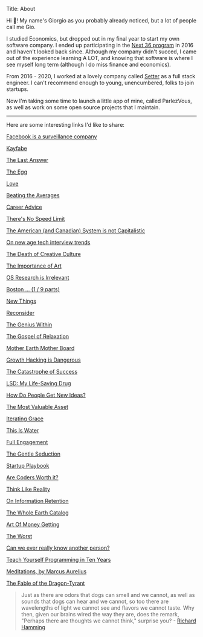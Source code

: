 Title: About

Hi 👋! My name's Giorgio as you probably already noticed, but a lot of people call me Gio.

I studied Economics, but dropped out in my final year to start my own software company. I ended up participating in the [Next 36 program](https://www.nextcanada.com/next-36/) in 2016 and haven't looked back since. Although my company didn't succed, I came out of the experience learning A LOT, and knowing that software is where I see myself long term (although I do miss finance and economics).

From 2016 - 2020, I worked at a lovely company called [Setter](https://setter.com/) as a full stack engineer. I can't recommend enough to young, unencumbered, folks to join startups. 

Now I'm taking some time to launch a little app of mine, called ParlezVous, as well as work on some open source projects that I maintain.

---

Here are some interesting links I'd like to share:

[Facebook is a surveillance company](https://www.reddit.com/r/technology/comments/85eri3/edward_snowden_facebook_is_a_surveillance_company/)

[Kayfabe](https://edge.org/response-detail/11783)

[The Last Answer](http://www.thrivenotes.com/the-last-answer/)

[The Egg](http://galactanet.com/oneoff/theegg_mod.html)

[Love](http://paulgraham.com/love.html)

[Beating the Averages](http://www.paulgraham.com/avg.html)

[Career Advice](http://www.thoughtcrime.org/blog/career-advice/)

[There's No Speed Limit](http://sivers.org/kimo)

[The American (and Canadian) System is not Capitalistic](https://www.zerohedge.com/news/2018-01-23/american-system-not-capitalism)

[On new age tech interview trends](http://www.jasq.org/just-another-scala-quant/inverting-binary-trees-considered-harmful)

[The Death of Creative Culture](https://www.brainpickings.org/2015/10/13/john-steinbeck-letters-to-elizabeth-dream/?mc_cid=23a7c01a76&mc_eid=ec41677af4)

[The Importance of Art](https://www.commentarymagazine.com/articles/how-art-became-irrelevant/)

[OS Research is Irrelevant](http://herpolhode.com/rob/utah2000.pdf)

[Boston ... (1 / 9 parts)](http://recode.net/special-series/boston/)

[New Things](http://paulgraham.com/newthings.html)

[Reconsider](https://signalvnoise.com/posts/3972-reconsider)

[The Genius Within](https://alumni.stanford.edu/get/page/magazine/article/?article_id=32124)

[The Gospel of Relaxation](http://www.uky.edu/~eushe2/Pajares/jgospel.html)

[Mother Earth Mother Board](http://www.wired.com/1996/12/ffglass/)

[Growth Hacking is Dangerous](http://austenallred.com/growth-ha/)

[The Catastrophe of Success](http://genius.com/Tennessee-williams-the-catastrophe-of-success-annotated)

[LSD: My Life-Saving Drug](http://www.gq.com/story/lsd-life-saving-drug)

[How Do People Get New Ideas?](https://www.technologyreview.com/s/531911/isaac-asimov-asks-how-do-people-get-new-ideas/)

[The Most Valuable Asset](http://www.nytimes.com/2015/12/15/your-money/your-most-valuable-asset-is-yourself.html?_r=1)

[Iterating Grace](https://fusiondotnet.files.wordpress.com/2015/06/iterating-grace_digitized_small.pdf)

[This Is Water](http://web.archive.org/web/20080213082423/http://www.marginalia.org/dfw_kenyon_commencement.html)

[Full Engagement](http://sivers.org/book/PowerOfFullEngagement)

[The Gentle Seduction](http://www.skyhunter.com/marcs/GentleSeduction.html)

[Startup Playbook](http://playbook.samaltman.com/)

[Are Coders Worth it?](http://aeon.co/magazine/society/james-somers-web-developer-money/)

[Think Like Reality](http://lesswrong.com/lw/hs/think_like_reality/)

[On Information Retention](http://www.gwern.net/Spaced%20repetition)

[The Whole Earth Catalog](http://www.wholeearth.com/index.php)

[Art Of Money Getting](http://www.fourmilab.ch/etexts/www/barnum/moneygetting/moneygetting.html)

[The Worst](http://www.thoughtcrime.org/blog/the-worst/)

[Can we ever really know another person?](http://nautil.us/issue/27/dark-matter/ingenious-nicholas-epley)

[Teach Yourself Programming in Ten Years](http://norvig.com/21-days.html)

[Meditations, by Marcus Aurelius](http://www.gutenberg.org/files/2680/2680-h/2680-h.htm#link2H_INTR)

[The Fable of the Dragon-Tyrant](http://www.nickbostrom.com/fable/dragon.html)


> Just as there are odors that dogs can smell and we cannot, as well as sounds that dogs can hear and we cannot, so too there are wavelengths of light we cannot see and flavors we cannot taste. Why then, given our brains wired the way they are, does the remark, "Perhaps there are thoughts we cannot think," surprise you? - [Richard Hamming](http://journals.plos.org/ploscompbiol/article?id=10.1371/journal.pcbi.1004020)
